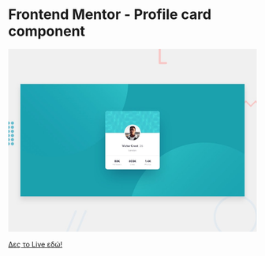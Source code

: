 # Frontend Mentor - Profile card component

![Design preview for the Profile card component coding challenge](./design/desktop-preview.jpg)

[Δες το Live εδώ!](https://gakrita.github.io/Frontend-Mentor--Profile-card-component-main/)
